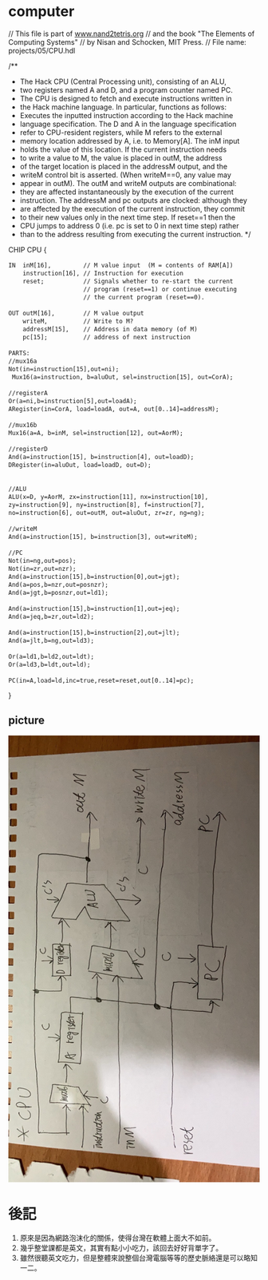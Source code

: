 # computer

// This file is part of www.nand2tetris.org
// and the book "The Elements of Computing Systems"
// by Nisan and Schocken, MIT Press.
// File name: projects/05/CPU.hdl

/**
 * The Hack CPU (Central Processing unit), consisting of an ALU,
 * two registers named A and D, and a program counter named PC.
 * The CPU is designed to fetch and execute instructions written in 
 * the Hack machine language. In particular, functions as follows:
 * Executes the inputted instruction according to the Hack machine 
 * language specification. The D and A in the language specification
 * refer to CPU-resident registers, while M refers to the external
 * memory location addressed by A, i.e. to Memory[A]. The inM input 
 * holds the value of this location. If the current instruction needs 
 * to write a value to M, the value is placed in outM, the address 
 * of the target location is placed in the addressM output, and the 
 * writeM control bit is asserted. (When writeM==0, any value may 
 * appear in outM). The outM and writeM outputs are combinational: 
 * they are affected instantaneously by the execution of the current 
 * instruction. The addressM and pc outputs are clocked: although they 
 * are affected by the execution of the current instruction, they commit 
 * to their new values only in the next time step. If reset==1 then the 
 * CPU jumps to address 0 (i.e. pc is set to 0 in next time step) rather 
 * than to the address resulting from executing the current instruction. 
 */

CHIP CPU {

    IN  inM[16],         // M value input  (M = contents of RAM[A])
        instruction[16], // Instruction for execution
        reset;           // Signals whether to re-start the current
                         // program (reset==1) or continue executing
                         // the current program (reset==0).

    OUT outM[16],        // M value output
        writeM,          // Write to M? 
        addressM[15],    // Address in data memory (of M)
        pc[15];          // address of next instruction

    PARTS:
	//mux16a
	Not(in=instruction[15],out=ni);
     Mux16(a=instruction, b=aluOut, sel=instruction[15], out=CorA);

    //registerA
    Or(a=ni,b=instruction[5],out=loadA);
    ARegister(in=CorA, load=loadA, out=A, out[0..14]=addressM);

	//mux16b
    Mux16(a=A, b=inM, sel=instruction[12], out=AorM);

    //registerD
    And(a=instruction[15], b=instruction[4], out=loadD);
    DRegister(in=aluOut, load=loadD, out=D);


	//ALU
    ALU(x=D, y=AorM, zx=instruction[11], nx=instruction[10], zy=instruction[9], ny=instruction[8], f=instruction[7], no=instruction[6], out=outM, out=aluOut, zr=zr, ng=ng);
    
    //writeM
    And(a=instruction[15], b=instruction[3], out=writeM);

    //PC
    Not(in=ng,out=pos);
	Not(in=zr,out=nzr);
	And(a=instruction[15],b=instruction[0],out=jgt);
	And(a=pos,b=nzr,out=posnzr);
	And(a=jgt,b=posnzr,out=ld1);

	And(a=instruction[15],b=instruction[1],out=jeq);
	And(a=jeq,b=zr,out=ld2);

	And(a=instruction[15],b=instruction[2],out=jlt);
	And(a=jlt,b=ng,out=ld3);

	Or(a=ld1,b=ld2,out=ldt);
	Or(a=ld3,b=ldt,out=ld);

	PC(in=A,load=ld,inc=true,reset=reset,out[0..14]=pc);

}


## picture
![PICTURE1](https://github.com/eggwu96007/co109a/blob/master/homework/1203/picture/CPU.jpg)

# 後記
1. 原來是因為網路泡沫化的關係，使得台灣在軟體上面大不如前。
2. 幾乎整堂課都是英文，其實有點小小吃力，該回去好好背單字了。
3. 雖然很聽英文吃力，但是整體來說整個台灣電腦等等的歷史脈絡還是可以略知一二。


